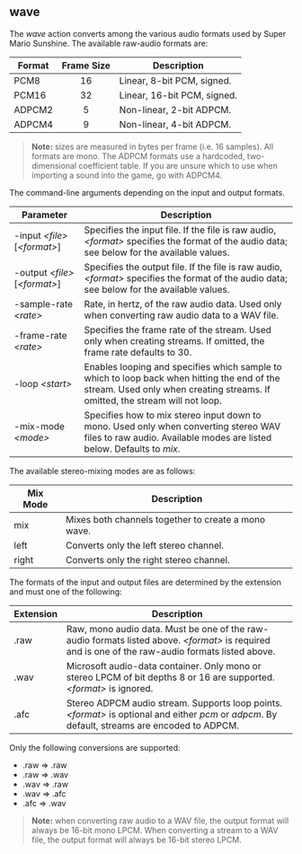 
## wave

The _wave_ action converts among the various audio formats used by Super Mario Sunshine.
The available raw-audio formats are:

|Format|Frame Size|Description|
|------|:--------:|-----------|
|PCM8|16|Linear, 8-bit PCM, signed.|
|PCM16|32|Linear, 16-bit PCM, signed.|
|ADPCM2|5|Non-linear, 2-bit ADPCM.|
|ADPCM4|9|Non-linear, 4-bit ADPCM.|

> **Note:** sizes are measured in bytes per frame (i.e. 16 samples). All formats are mono. The ADPCM formats use a hardcoded, two-dimensional coefficient table. If you are unsure which to use when importing a sound into the game, go with ADPCM4.

The command-line arguments depending on the input and output formats.

|Parameter|Description|
|---------|-----------|
|-input _&lt;file&gt;_ [_&lt;format&gt;_]|Specifies the input file. If the file is raw audio, _&lt;format&gt;_ specifies the format of the audio data; see below for the available values.|
|-output _&lt;file&gt;_ [_&lt;format&gt;_]|Specifies the output file. If the file is raw audio, _&lt;format&gt;_ specifies the format of the audio data; see below for the available values.|
|-sample-rate _&lt;rate&gt;_|Rate, in hertz, of the raw audio data. Used only when converting raw audio data to a WAV file.|
|-frame-rate _&lt;rate&gt;_|Specifies the frame rate of the stream. Used only when creating streams. If omitted, the frame rate defaults to 30.|
|-loop _&lt;start&gt;_|Enables looping and specifies which sample to which to loop back when hitting the end of the stream. Used only when creating streams. If omitted, the stream will not loop.|
|-mix-mode _&lt;mode&gt;_|Specifies how to mix stereo input down to mono. Used only when converting stereo WAV files to raw audio. Available modes are listed below. Defaults to _mix_.|

The available stereo-mixing modes are as follows:

|Mix Mode|Description|
|--------|-----------|
|mix|Mixes both channels together to create a mono wave.|
|left|Converts only the left stereo channel.|
|right|Converts only the right stereo channel.|

The formats of the input and output files are determined by the extension and must one of the following:

|Extension|Description|
|---------|-----------|
|.raw|Raw, mono audio data. Must be one of the raw-audio formats listed above. _&lt;format&gt;_ is required and is one of the raw-audio formats listed above.|
|.wav|Microsoft audio-data container. Only mono or stereo LPCM of bit depths 8 or 16 are supported. _&lt;format&gt;_ is ignored.|
|.afc|Stereo ADPCM audio stream. Supports loop points. _&lt;format&gt;_ is optional and either _pcm_ or _adpcm_. By default, streams are encoded to ADPCM.|

Only the following conversions are supported:

- .raw&nbsp;⇒&nbsp;.raw
- .raw&nbsp;⇒&nbsp;.wav
- .wav&nbsp;⇒&nbsp;.raw
- .wav&nbsp;⇒&nbsp;.afc
- .afc&nbsp;⇒&nbsp;.wav

> **Note:** when converting raw audio to a WAV file, the output format will always be 16-bit mono LPCM.
> When converting a stream to a WAV file, the output format will always be 16-bit stereo LPCM.
